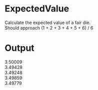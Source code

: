 # ExpectedValue
Calculate the expected value of a fair die.<br>
Should approach (1 + 2 + 3 + 4 + 5 + 6) / 6

# Output

3.50009<br>
3.49428<br>
3.49248<br>
3.49859<br>
3.49779<br>